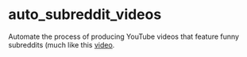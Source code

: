# auto_subreddit_videos
Automate the process of producing YouTube videos that feature funny subreddits (much like this [video](https://www.youtube.com/watch?v=aTHHvcdQ6to).
